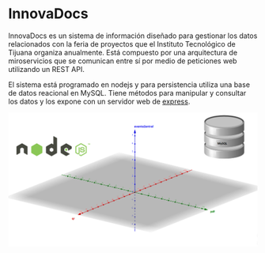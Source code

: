 # InnovaDocs
InnovaDocs es un sistema de información diseñado para gestionar los datos relacionados con la feria de proyectos que el Instituto Tecnológico de Tijuana organiza anualmente. Está compuesto por una arquitectura de miroservicios que se comunican entre sí por medio de peticiones web utilizando un REST API.

El sistema está programado en nodejs y para persistencia utiliza una base de datos reacional en MySQL. Tiene métodos para manipular y consultar los datos y los expone con un servidor web de [express](https://expressjs.com/).

![arquitectura](imagenes/arquitectura.png)
